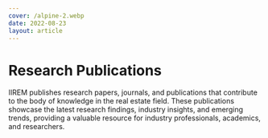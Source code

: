 ```yaml
---
cover: /alpine-2.webp
date: 2022-08-23
layout: article
---
```


# Research Publications

IIREM publishes research papers, journals, and publications that contribute to the body of knowledge in the real estate field. These publications showcase the latest research findings, industry insights, and emerging trends, providing a valuable resource for industry professionals, academics, and researchers.